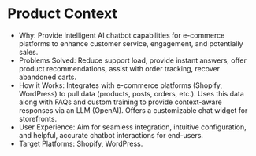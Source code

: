 # Product Context

- Why: Provide intelligent AI chatbot capabilities for e-commerce platforms to enhance customer service, engagement, and potentially sales.
- Problems Solved: Reduce support load, provide instant answers, offer product recommendations, assist with order tracking, recover abandoned carts.
- How it Works: Integrates with e-commerce platforms (Shopify, WordPress) to pull data (products, posts, orders, etc.). Uses this data along with FAQs and custom training to provide context-aware responses via an LLM (OpenAI). Offers a customizable chat widget for storefronts.
- User Experience: Aim for seamless integration, intuitive configuration, and helpful, accurate chatbot interactions for end-users.
- Target Platforms: Shopify, WordPress. 